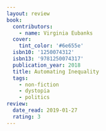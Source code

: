 ```yaml
---
layout: review
book:
  contributors:
    - name: Virginia Eubanks
  cover:
    tint_color: '#6e655e'
  isbn10: '1250074312'
  isbn13: '9781250074317'
  publication_year: 2018
  title: Automating Inequality
  tags:
    - non-fiction
    - dystopia
    - politics
review:
  date_read: 2019-01-27
  rating: 3
---
```

